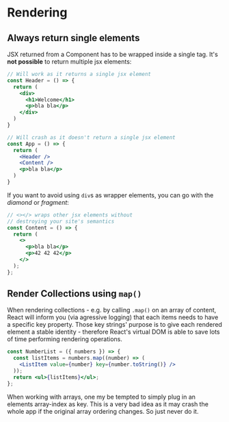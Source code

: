 # Rendering

## Always return single elements

JSX returned from a Component has to be wrapped inside a single tag. It's **not possible** to return multiple jsx elements:

```jsx
// Will work as it returns a single jsx element
const Header = () => {
  return (
    <div>
      <h1>Welcome</h1>
      <p>bla bla</p>
    </div>
  )
}

// Will crash as it doesn't return a single jsx element
const App = () => {
  return (
    <Header />
    <Content />
    <p>bla bla</p>
  )
}
```

If you want to avoid using `div`s as wrapper elements, you can go with the _diamond_ or _fragment_:

```jsx
// <></> wraps other jsx elements without
// destroying your site's semantics
const Content = () => {
  return (
    <>
      <p>bla bla</p>
      <p>42 42 42</p>
    </>
  );
};
```

## Render Collections using `map()`

When rendering collections - e.g. by calling `.map()` on an array of content, React will inform you (via agressive logging) that each items needs to have a specific key property. Those key strings' purpose is to give each rendered element a stable identity - therefore React's virtual DOM is able to save lots of time performing rendering operations.

```jsx
const NumberList = ({ numbers }) => {
  const listItems = numbers.map((number) => (
    <ListItem value={number} key={number.toString()} />
  ));
  return <ul>{listItems}</ul>;
};
```

When working with arrays, one my be tempted to simply plug in an elements array-index as key. This is a very bad idea as it may crash the whole app if the original array ordering changes. So just never do it.
